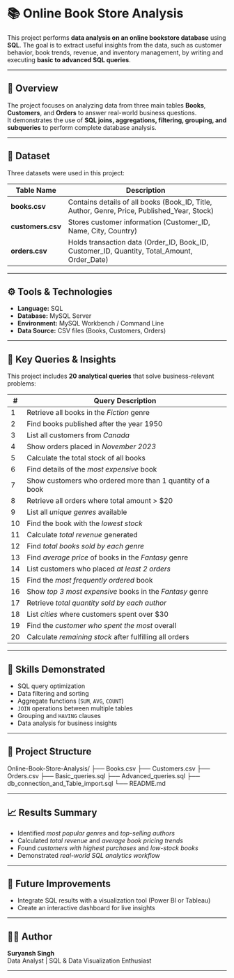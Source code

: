 # 📚 Online Book Store Analysis  

This project performs **data analysis on an online bookstore database** using **SQL**. The goal is to extract useful insights from the data, such as customer behavior, book trends, revenue, and inventory management, by writing and executing **basic to advanced SQL queries**.

---

## 🧾 Overview  

The project focuses on analyzing data from three main tables **Books**, **Customers**, and **Orders** to answer real-world business questions.  
It demonstrates the use of **SQL joins, aggregations, filtering, grouping, and subqueries** to perform complete database analysis.

---

## 🧩 Dataset  

Three datasets were used in this project:

| Table Name | Description |
|-------------|--------------|
| **books.csv** | Contains details of all books (Book_ID, Title, Author, Genre, Price, Published_Year, Stock) |
| **customers.csv** | Stores customer information (Customer_ID, Name, City, Country) |
| **orders.csv** | Holds transaction data (Order_ID, Book_ID, Customer_ID, Quantity, Total_Amount, Order_Date) |

---

## ⚙️ Tools & Technologies  

- **Language:** SQL  
- **Database:** MySQL Server  
- **Environment:** MySQL Workbench / Command Line  
- **Data Source:** CSV files (Books, Customers, Orders)

---

## 🚀 Key Queries & Insights  

This project includes **20 analytical queries** that solve business-relevant problems:

| # | Query Description |
|---|--------------------|
| 1 | Retrieve all books in the *Fiction* genre |
| 2 | Find books published after the year 1950 |
| 3 | List all customers from *Canada* |
| 4 | Show orders placed in *November 2023* |
| 5 | Calculate the total stock of all books |
| 6 | Find details of the *most expensive* book |
| 7 | Show customers who ordered more than 1 quantity of a book |
| 8 | Retrieve all orders where total amount > \$20 |
| 9 | List all *unique genres* available |
| 10 | Find the book with the *lowest stock* |
| 11 | Calculate *total revenue* generated |
| 12 | Find *total books sold by each genre* |
| 13 | Find *average price* of books in the *Fantasy* genre |
| 14 | List customers who placed *at least 2 orders* |
| 15 | Find the *most frequently ordered* book |
| 16 | Show *top 3 most expensive* books in the *Fantasy* genre |
| 17 | Retrieve *total quantity sold by each author* |
| 18 | List *cities* where customers spent over \$30 |
| 19 | Find the *customer who spent the most* overall |
| 20 | Calculate *remaining stock* after fulfilling all orders |

---

## 🧠 Skills Demonstrated  

- SQL query optimization  
- Data filtering and sorting  
- Aggregate functions (`SUM`, `AVG`, `COUNT`)  
- `JOIN` operations between multiple tables  
- Grouping and `HAVING` clauses  
- Data analysis for business insights  

---

## 📂 Project Structure  
Online-Book-Store-Analysis/
├── Books.csv
├── Customers.csv
├── Orders.csv
├── Basic_queries.sql
├── Advanced_queries.sql
├── db_connection_and_Table_import.sql
└── README.md

---

## 📈 Results Summary  

- Identified *most popular genres* and *top-selling authors*  
- Calculated *total revenue* and *average book pricing trends*  
- Found *customers with highest purchases* and *low-stock books*  
- Demonstrated *real-world SQL analytics workflow*  

---

## 🔮 Future Improvements  

- Integrate SQL results with a visualization tool (Power BI or Tableau)   
- Create an interactive dashboard for live insights  

---

## 👩‍💻 Author  

**Suryansh Singh**  
Data Analyst | SQL & Data Visualization Enthusiast  

---

